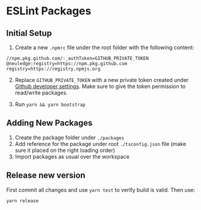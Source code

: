 # ESLint Packages

## Initial Setup

1. Create a new `.npmrc` file under the root folder with the following content:

```
//npm.pkg.github.com/:_authToken=GITHUB_PRIVATE_TOKEN
@neuledge:registry=https://npm.pkg.github.com
registry=https://registry.npmjs.org
```

2. Replace `GITHUB_PRIVATE_TOKEN` with a new private token created under [Github developer settings](https://github.com/settings/tokens). Make sure to give the token permission to read/write packages.

3. Run `yarn && yarn bootstrap`

## Adding New Packages

1. Create the package folder under `./packages`
2. Add reference for the package under root `./tsconfig.json` file (make sure it placed on the
   right loading order)
3. Import packages as usual over the workspace

## Release new version

First commit all changes and use `yarn test` to verify build is valid. Then use:

```
yarn release
```

